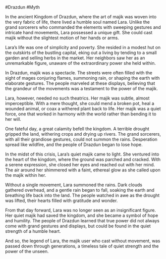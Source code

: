 #Drazdun #Myth 

In the ancient Kingdom of Drazdun, where the art of majik was woven into the very fabric of life, there lived a humble soul named Lara. Unlike the grand sorcerers who commanded the elements with sweeping gestures and intricate hand movements, Lara possessed a unique gift. She could cast majik without the slightest motion of her hands or arms.

Lara’s life was one of simplicity and poverty. She resided in a modest hut on the outskirts of the bustling capital, eking out a living by tending to a small garden and selling herbs in the market. Her neighbors saw her as an unremarkable figure, unaware of the extraordinary power she held within.

In Drazdun, majik was a spectacle. The streets were often filled with the sight of mages conjuring flames, summoning rain, or shaping the earth with elaborate gestures. The people marveled at these displays, believing that the grandeur of the movements was a testament to the power of the majik.

Lara, however, needed no such theatrics. Her majik was subtle, almost imperceptible. With a mere thought, she could mend a broken pot, heal a wounded animal, or coax a withered plant back to life. Her majik was a quiet force, one that worked in harmony with the world rather than bending it to her will.

One fateful day, a great calamity befell the kingdom. A terrible drought gripped the land, withering crops and drying up rivers. The grand sorcerers, with all their grandiose gestures, could not summon the rains. Desperation spread like wildfire, and the people of Drazdun began to lose hope.

In the midst of this crisis, Lara’s quiet majik came to light. She ventured into the heart of the kingdom, where the ground was parched and cracked. With a serene expression, she closed her eyes and reached out with her mind. The air around her shimmered with a faint, ethereal glow as she called upon the majik within her.

Without a single movement, Lara summoned the rains. Dark clouds gathered overhead, and a gentle rain began to fall, soaking the earth and breathing life back into the land. The people watched in awe as the drought was lifted, their hearts filled with gratitude and wonder.

From that day forward, Lara was no longer seen as an insignificant figure. Her quiet majik had saved the kingdom, and she became a symbol of hope and humility. The people of Drazdun learned that true power did not always come with grand gestures and displays, but could be found in the quiet strength of a humble heart.

And so, the legend of Lara, the majik user who cast without movement, was passed down through generations, a timeless tale of quiet strength and the power of the unseen.